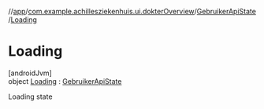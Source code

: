 //[app](../../../../index.md)/[com.example.achillesziekenhuis.ui.dokterOverview](../../index.md)/[GebruikerApiState](../index.md)/[Loading](index.md)

# Loading

[androidJvm]\
object [Loading](index.md) : [GebruikerApiState](../index.md)

Loading state

